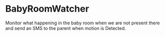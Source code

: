 # BabyRoomWatcher
Monitor what happening in the baby room when we are not present there and send an SMS to the parent when motion is Detected.
